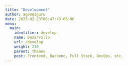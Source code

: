 ```yaml
---
title: "Development"
author: agomezguru
date: 2023-02-23T06:47:43-06:00
menu:
  main:
    identifier: develop
    name: Desarrollo
    url: /develop
    weight: 210
    parent: themes
    post: Frontend, Backend, Full Stack, DevOps, etc.
---
```


